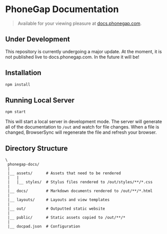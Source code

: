 # PhoneGap Documentation

> Available for your viewing pleasure at [docs.phonegap.com](http://docs.phonegap.com/).

## Under Development

This repository is currently undergoing a major update. At the moment, it is
not published live to docs.phonegap.com. In the future it will be!

## Installation

```bash
npm install
```

## Running Local Server

```bash
npm start
```

This will start a local server in development mode. The server will generate
all of the documentation to `/out` and watch for file changes. When a file is
changed, BrowserSync will regenerate the file and refresh your browser.

## Directory Structure

```
\
 phonegap-docs/
 |
 |__ assets/      # Assets that need to be rendered
 |   |
 |   |__ styles/  # Stylus files rendered to /out/styles/**/*.css
 |
 |__ docs/        # Markdown documents rendered to /out/**/*.html
 |
 |__ layouts/     # Layouts and view templates
 |
 |__ out/         # Outputted static website
 |
 |__ public/      # Static assets copied to /out/**/*
 |
 |__ docpad.json  # Configuration
```
